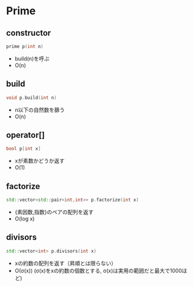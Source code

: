 # Prime
## constructor
```cpp
prime p(int n)
```
* build(n)を呼ぶ
* O(n)
## build
```cpp
void p.build(int n)
```
* n以下の自然数を篩う
* O(n)
## operator[]
```cpp
bool p[int x]
```
* xが素数かどうか返す
* O(1)
## factorize
```cpp
std::vector<std::pair<int,int>> p.factorize(int x)
```
* {素因数,指数}のペアの配列を返す
* O(log x)
## divisors
```cpp
std::vector<int> p.divisors(int x)
```
* xの約数の配列を返す（昇順とは限らない）
* O(σ(x)) (σ(x)をxの約数の個数とする, σ(x)は実用の範囲だと最大で1000ほど)
